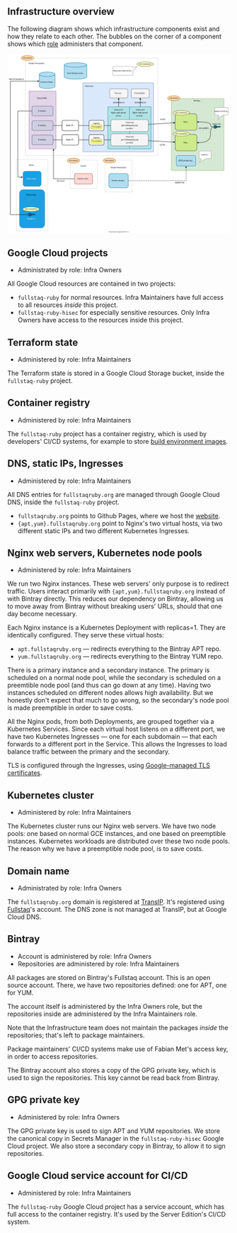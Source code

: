 ## Infrastructure overview

The following diagram shows which infrastructure components exist and how they relate to each other. The bubbles on the corner of a component shows which [role](roles.md) administers that component.

![Infrastructure overview diagram](infrastructure-overview.svg)

## Google Cloud projects

 * Administrated by role: Infra Owners

All Google Cloud resources are contained in two projects:

 - `fullstaq-ruby` for normal resources. Infra Maintainers have full access to all resources _inside_ this project.
 - `fullstaq-ruby-hisec` for especially sensitive resources. Only Infra Owners have access to the resources inside this project.

## Terraform state

 * Administered by role: Infra Maintainers

The Terraform state is stored in a Google Cloud Storage bucket, inside the `fullstaq-ruby` project.

## Container registry

 * Administered by role: Infra Maintainers

The `fullstaq-ruby` project has a container registry, which is used by developers' CI/CD systems, for example to store [build environment images](https://github.com/fullstaq-labs/fullstaq-ruby-server-edition/blob/main/dev-handbook/build-environments.md).

## DNS, static IPs, Ingresses

 * Administered by role: Infra Maintainers

All DNS entries for `fullstaqruby.org` are managed through Google Cloud DNS, inside the `fullstaq-ruby` project.

 * `fullstaqruby.org` points to Github Pages, where we host the [website](https://github.com/fullstaq-labs/fullstaq-ruby-website).
 * `{apt,yum}.fullstaqruby.org` point to Nginx's two virtual hosts, via two different static IPs and two different Kubernetes Ingresses.

## Nginx web servers, Kubernetes node pools

 * Administered by role: Infra Maintainers

We run two Nginx instances. These web servers' only purpose is to redirect traffic. Users interact primarily with `{apt,yum}.fullstaqruby.org` instead of with Bintray directly. This reduces our dependency on Bintray, allowing us to move away from Bintray without breaking users' URLs, should that one day become necessary.

Each Nginx instance is a Kubernetes Deployment with replicas=1. They are identically configured. They serve these virtual hosts:

 - `apt.fullstaqruby.org` — redirects everything to the Bintray APT repo.
 - `yum.fullstaqruby.org` — redirects everything to the Bintray YUM repo.

There is a primary instance and a secondary instance. The primary is scheduled on a normal node pool, while the secondary is scheduled on a preemtible node pool (and thus can go down at any time). Having two instances scheduled on different nodes allows high availability. But we honestly don't expect that much to go wrong, so the secondary's node pool is made preemptible in order to save costs.

All the Nginx pods, from both Deployments, are grouped together via a Kubernetes Services. Since each virtual host listens on a different port, we have two Kubernetes Ingresses — one for each subdomain — that each forwards to a different port in the Service. This allows the Ingresses to load balance traffic between the primary and the secondary.

TLS is configured through the Ingresses, using [Google-managed TLS certificates](https://cloud.google.com/kubernetes-engine/docs/how-to/managed-certs).

## Kubernetes cluster

 * Administered by role: Infra Maintainers

The Kubernetes cluster runs our Nginx web servers. We have two node pools: one based on normal GCE instances, and one based on preemptible instances. Kubernetes workloads are distributed over these two node pools. The reason why we have a preemptible node pool, is to save costs.

## Domain name

 * Administrated by role: Infra Owners

The `fullstaqruby.org` domain is registered at [TransIP](https://www.transip.nl/). It's registered using [Fullstaq](https://www.fullstaq.com)'s account. The DNS zone is not managed at TransIP, but at Google Cloud DNS.

## Bintray

 * Account is administered by role: Infra Owners
 * Repositories are administered by role: Infra Maintainers

All packages are stored on Bintray's Fullstaq account. This is an open source account. There, we have two repositories defined: one for APT, one for YUM.

The account itself is administered by the Infra Owners role, but the repositories inside are administered by the Infra Maintainers role.

Note that the Infrastructure team does not maintain the packages _inside_ the repositories; that's left to package maintainers.

Package maintainers' CI/CD systems make use of Fabian Met's access key, in order to access repositories.

The Bintray account also stores a copy of the GPG private key, which is used to sign the repositories. This key cannot be read back from Bintray.

## GPG private key

 * Administered by role: Infra Owners

The GPG private key is used to sign APT and YUM repositories. We store the canonical copy in Secrets Manager in the `fullstaq-ruby-hisec` Google Cloud project. We also store a secondary copy in Bintray, to allow it to sign repositories.

## Google Cloud service account for CI/CD

 * Administered by role: Infra Maintainers

The `fullstaq-ruby` Google Cloud project has a service account, which has full access to the container registry. It's used by the Server Edition's CI/CD system.
